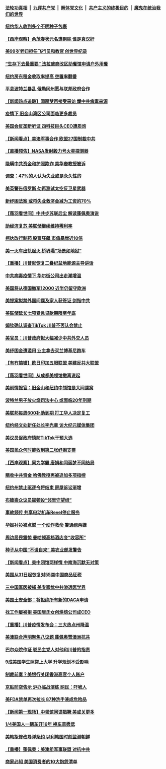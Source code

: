 ####  [法轮功真相](../../../../basic/blob/master/README.md?t=07301431) &nbsp;|&nbsp; [九评共产党](../../../../9ping.md/blob/master/README.md?t=07301431) &nbsp;|&nbsp; [解体党文化](../../../../jtdwh.md/blob/master/README.md?t=07301431)  &nbsp;|&nbsp; [共产主义的终极目的](../../../../gczydzjmd.md/blob/master/README.md?t=07301431) &nbsp;|&nbsp; [魔鬼在统治我们的世界](../../../../mgztzwmdsj.md/blob/master/README.md?t=07301431) 

#### [纽约华人收到多个不明种子包裹](../pages/nsc412/n12293988.md?t=07301431) 

#### [【西岸观察】余茂春状元名遭剔除 谁是真汉奸](../pages/nsc412/n12293904.md?t=07301431) 

#### [美99岁老妇担任飞行员和教官 创世界纪录](../pages/nsc412/n12293929.md?t=07301431) 

#### [“生存下去最重要” 法拉盛商改区助餐馆申请户外用餐](../pages/nsc412/n12293999.md?t=07301431) 

#### [纽约房东租金收取率提高 空置率翻番](../pages/nsc412/n12294004.md?t=07301431) 

#### [平息波特兰暴乱 俄勒冈州愿与联邦政府合作](../pages/nsc412/n12293563.md?t=07301431) 

#### [【新闻热点追踪】闫丽梦再接受采访 爆中共病毒来源](../pages/nsc412/n12293960.md?t=07301431) 

#### [疫情下  旧金山湾区公司面临更多裁员](../pages/nsc412/n12294021.md?t=07301431) 

#### [美国会反垄断听证 四科技巨头CEO遭质询](../pages/nsc412/n12293525.md?t=07301431) 

#### [【新闻看点】美澳军事合作 欧盟27国制裁中共](../pages/nsc412/n12293489.md?t=07301431) 

#### [【直播预告】NASA发射毅力号火星探测器](../pages/nsc412/n12293372.md?t=07301431) 

#### [隐瞒中共资金和护照欺诈 美华裔教授被诉](../pages/nsc412/n12293408.md?t=07301431) 

#### [调查：47%的人认为失业或是永久性的](../pages/nsc412/n12293256.md?t=07301431) 

#### [美英警告俄罗斯 勿再测试太空反卫星武器](../pages/nsc412/n12293155.md?t=07301431) 

#### [新纾困法案 或将失业救济金减为工资的70%](../pages/nsc412/n12293111.md?t=07301431) 

#### [【薇羽看世间】中共步苏联后尘 解读蓬佩奥演说](../pages/nsc412/n12292612.md?t=07301431) 

#### [助经济复苏 美联储继续维持零利率](../pages/nsc412/n12293006.md?t=07301431) 

#### [柯达改行制药 股票狂飙 市值暴增近10倍](../pages/nsc412/n12292973.md?t=07301431) 

#### [美一火车出轨起火 桥坍塌“场景如地狱”](../pages/nsc412/n12293047.md?t=07301431) 

#### [【重播】川普就恢复二叠纪盆地能源主导讲话](../pages/nsc412/n12292875.md?t=07301431) 

#### [中共病毒疫情下 华尔街公司出走潮增温](../pages/nsc412/n12292766.md?t=07301431) 

#### [美国将从德国撤军12000 近半仍留守欧洲](../pages/nsc412/n12292592.md?t=07301431) 

#### [美提案拟禁外国间谍及家人获签证 剑指中共](../pages/nsc412/n12292669.md?t=07301431) 

#### [美联储延长七项紧急贷款期限至年底](../pages/nsc412/n12292597.md?t=07301431) 

#### [姆钦确认调查TikTok 川普不否认会禁止](../pages/nsc412/n12292827.md?t=07301431) 

#### [美官员：川普政府拟大幅减少中共外交人员](../pages/nsc412/n12292598.md?t=07301431) 

#### [美纾困金遭滥用 业主拿去买兰博基尼跑车](../pages/nsc412/n12292315.md?t=07301431) 

#### [【有冇搞错】欧日印加五眼联盟 美建反共大联盟](../pages/nsc412/n12292525.md?t=07301431) 

#### [【薇羽看世间】从成都美领馆撤离说起](../pages/nsc412/n12292578.md?t=07301431) 

#### [美前情报官：旧金山和纽约中领馆是大间谍窝](../pages/nsc412/n12291837.md?t=07301431) 

#### [波特兰男子放火烧司法中心 或面临20年刑期](../pages/nsc412/n12292243.md?t=07301431) 

#### [美联邦每周600补助到期 打工华人决定复工](../pages/nsc412/n12291180.md?t=07301431) 

#### [纽约经文处新任处长李光章 访大纪元媒体集团](../pages/nsc412/n12291225.md?t=07301431) 

#### [美议员促政府慎防TikTok干预大选](../pages/nsc412/n12291727.md?t=07301431) 

#### [美国民众何时能收到第二张纾困支票](../pages/nsc412/n12290705.md?t=07301431) 

#### [【西岸观察】同为学霸 唐娟和闫丽梦不同结局](../pages/nsc412/n12291128.md?t=07301431) 

#### [瞒收中共资金 哈佛教授再被追加多项指控](../pages/nsc412/n12291361.md?t=07301431) 

#### [纽约州禁止驱逐令将结束 房屋诉讼渐增](../pages/nsc412/n12291194.md?t=07301431) 

#### [布碌崙众议员寇顿设“邻里守望组”](../pages/nsc412/n12291189.md?t=07301431) 

#### [事故频传 共享电动机车Revel停止服务](../pages/nsc412/n12291191.md?t=07301431) 

#### [华妪衬衫被点燃 一个动作救命 警通缉两嫌](../pages/nsc412/n12291176.md?t=07301431) 

#### [周边居民震惊 曼哈顿高档酒店变“收容所”](../pages/nsc412/n12291186.md?t=07301431) 

#### [种子从中国“不请自来” 美农业部发警告](../pages/nsc412/n12291082.md?t=07301431) 

#### [【新闻看点】美中闭馆两样情 中南海沉默无对策](../pages/nsc412/n12290644.md?t=07301431) 

#### [美国从31日起恢复对55类中国商品征税](../pages/nsc412/n12290545.md?t=07301431) 

#### [三中国军医被捕 美专家忧中共渗透医学界](../pages/nsc412/n12290692.md?t=07301431) 

#### [美国土安全部：将拒绝所有新的DACA申请](../pages/nsc412/n12290695.md?t=07301431) 

#### [找工作屡被拒 美国唐氏女创烘焙公司成CEO](../pages/nsc412/n12288362.md?t=07301431) 

#### [【重播】川普疫情发布会：三大热点州降温](../pages/nsc412/n12289922.md?t=07301431) 

#### [美澳联合声明聚焦八议题 蓬佩奥赞澳洲抗共](../pages/nsc412/n12290485.md?t=07301431) 

#### [巴尔众院作证 驳民主党人对他和川普的指责](../pages/nsc412/n12290441.md?t=07301431) 

#### [9成美国学生照常上大学 升学规划不受影响](../pages/nsc412/n12290333.md?t=07301431) 

#### [制裁前奏？美银行关闭香港高官个人账户](../pages/nsc412/n12290365.md?t=07301431) 

#### [京贴防空告示 沪办临战演练 网民：吓唬人](../pages/nsc412/n12290568.md?t=07301431) 

#### [美FDA禁单再次拉长 87种洗手液成危险品](../pages/nsc412/n12290226.md?t=07301431) 

#### [【新闻第一现场】中领馆间谍猖獗 美或关更多](../pages/nsc412/n12289472.md?t=07301431) 

#### [1/4美国人一辆车开16年 换车意愿低](../pages/nsc412/n12290137.md?t=07301431) 

#### [美韩拟修改导弹条约 以利韩国时刻监测朝鲜](../pages/nsc412/n12289876.md?t=07301431) 

#### [【重播】蓬佩奥：美澳组军事联盟 对抗中共](../pages/nsc412/n12289911.md?t=07301431) 

#### [商家必知 美国消费者的10大抱怨清单](../pages/nsc412/n12288530.md?t=07301431) 

